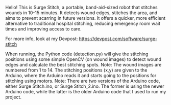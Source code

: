 Hello! This is Surge Stitch, a portable, band-aid-sized robot that stitches wounds in 10-15 minutes. 
It detects wound edges, stitches the area, and aims to prevent scarring in future versions. 
It offers a quicker, more efficient alternative to traditional hospital stitching, reducing emergency room wait times and improving access to care.

For more info, look at my Devpost: https://devpost.com/software/surge-stitch

When running, the Python code (detection.py) will give the stitching positions using some simple OpenCV (on wound images) to detect wound edges and calculate the best stitching spots. Note: The wound images are numbered from 1 to 14.
The stitching positions (x,y) are given to the Arduino, where the Arduino reads it and starts going to the positions for stitching using motors. Note: There are two versions of the Arduino code, either Surge Stitch.ino, or Surge Stitch_2.ino. The former is using the newer Arduino code, while the latter is the older Arduino code that I used to run my project.

